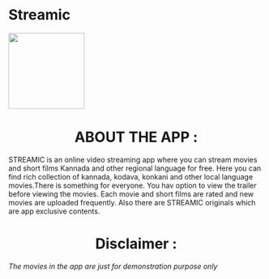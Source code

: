# Streamic
<img height="150" src="https://firebasestorage.googleapis.com/v0/b/github--images.appspot.com/o/streamic%2Fbig.png?alt=media&token=b0633934-f14b-4f5b-881b-d41de987954d"></img>
<center><h1><b>ABOUT THE APP :</b></h1></center>
STREAMIC is an online video streaming app where you can stream movies and short films Kannada and other regional language  for free.  Here you can find rich collection of kannada, kodava, konkani and other local language movies.There is something for everyone. You hav option to view the trailer before viewing the movies.  Each movie and short films are rated and new movies are uploaded frequently.  Also there are STREAMIC originals which are app exclusive contents.
<center><h1><b>Disclaimer :</b></h1></center>
<p></p>
<p><i>The movies in the app are just for demonstration purpose only</i></p>
